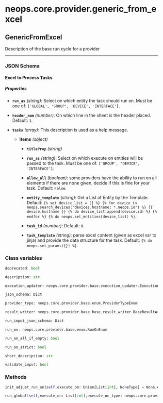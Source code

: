 # neops.core.provider.generic_from_excel
## GenericFromExcel
Description of the base run cycle for a provider

----------
### JSON Schema
#### Excel to Process Tasks


##### Properties


- **`run_as`** *(string)*: Select on which entity the task should run on. Must be one of: `['GLOBAL', 'GROUP', 'DEVICE', 'INTERFACE']`.

- **`header_num`** *(number)*: On which line in the sheet is the header placed. Default: `1`.

- **`tasks`** *(array)*: This description is used as a help message.

  - **Items** *(object)*

    - **`titleProp`** *(string)*

    - **`run_as`** *(string)*: Select on which execute on entities will be passed to the task. Must be one of: `['GROUP', 'DEVICE', 'INTERFACE']`.

    - **`allow_all`** *(boolean)*: some providers have the ability to run on all elements if there are none given, decide if this is fine for your task. Default: `False`.

    - **`entity_template`** *(string)*: Get a List of Entity by the Template. Default: `{% set device_list = [] %}
{% for device in neops.search_devices("devices.hostname: *.neops.io") %}
    {{ device.hostname }}
    {% do device_list.append(device.id) %}
{% endfor %}
{% do neops.set_entities(device_list) %}`.

    - **`task_id`** *(number)*: Default: `0`.

    - **`task_template`** *(string)*: parse excel content (given as excel var to jinja) and provide the data structure for the task. Default: `{% do neops.set_params({}) %}`.

### Class variables
```python
deprecated: bool
```
```python
description: str
```
```python
execution_updater: neops.core.provider.base.execution_updater.ExecutionUpdater
```
```python
json_schema: Dict
```
```python
provider_type: neops.core.provider.base.enum.ProviderTypeEnum
```
```python
result_writer: neops.core.provider.base.base_result_writer.BaseResultWriter
```
```python
run_input_json_schema: Dict
```
```python
run_on: neops.core.provider.base.enum.RunOnEnum
```
```python
run_on_all_if_empty: bool
```
```python
run_on_strict: bool
```
```python
short_description: str
```
```python
validate_input: bool
```
### Methods
```python
init_adjust_run_on(self,execute_on: Union[List[int], NoneType] = None,execute_on_type: Union[neops.core.provider.base.enum.RunOnEnum, NoneType] = None,dry_run: Union[bool, NoneType] = None,task_input_kwargs: Union[Dict[Any, Any], NoneType] = None,search_query: str = '',task_kwargs: Union[Dict[Any, Any], NoneType] = None,**kwargs) -> NoneType
```
```python
run_global(self,execute_on: List[int],execute_on_type: neops.core.provider.base.enum.RunOnEnum,dry_run: bool,task_input_kwargs: Dict[Any, Any],search_query: str,task_kwargs: Dict[Any, Any],result=neops.core.provider.base.result.provider_global_result.ProviderGlobalResult,**kwargs) -> Any
```